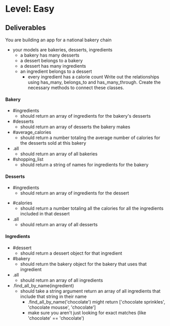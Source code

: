 # Level: Easy

## Deliverables
You are building an app for a national bakery chain
- your models are bakeries, desserts, ingredients
  - a bakery has many desserts
  - a dessert belongs to a bakery
  - a dessert has many ingredients
  - an ingredient belongs to a dessert
    - every ingredient has a calorie count
Write out the relationships using has_many, belongs_to and has_many_through. Create the necessary methods to connect these classes.

#### Bakery
- #ingredients
  - should return an array of ingredients for the bakery's desserts
- #desserts
  - should return an array of desserts the bakery makes
- #average_calories
  - should return a number totaling the average number of calories for the desserts sold at this bakery
- .all
  - should return an array of all bakeries
- #shopping_list
  - should return a string of names for ingredients for the bakery

#### Desserts
  - #ingredients
    - should return an array of ingredients for the dessert
  <!-- - #bakery
    - should return the bakery object for the dessert -->
  - #calories
    - should return a number totaling all the calories for all the ingredients included in that dessert
  - .all
    - should return an array of all desserts

#### Ingredients
  - #dessert
    - should return a dessert object for that ingredient
  - #bakery
    - should return the bakery object for the bakery that uses that ingredient
  - .all
    - should return an array of all ingredients
  - .find_all_by_name(ingredient)
    - should take a string argument return an array of all ingredients that include that string in their name
      - .find_all_by_name('chocolate') might return ['chocolate sprinkles', 'chocolate mousse', 'chocolate']
      - make sure you aren't just looking for exact matches (like 'chocolate' == 'chocolate')
